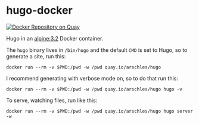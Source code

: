 # hugo-docker

[![Docker Repository on Quay](https://quay.io/repository/arschles/hugo/status "Docker Repository on Quay")](https://quay.io/repository/arschles/hugo)

Hugo in an [alpine:3.2](https://hub.docker.com/r/library/alpine/) Docker container.

The `hugo` binary lives in `/bin/hugo` and the default `CMD` is set to Hugo, so to generate a site, run this:

```console
docker run --rm -v $PWD:/pwd -w /pwd quay.io/arschles/hugo
```

I recommend generating with verbose mode on, so to do that run this:

```console
docker run --rm -v $PWD:/pwd -w /pwd quay.io/arschles/hugo hugo -v
```


To serve, watching files, run like this:

```console
docker run --rm -v $PWD:/pwd -w /pwd quay.io/arschles/hugo hugo server -w
```
